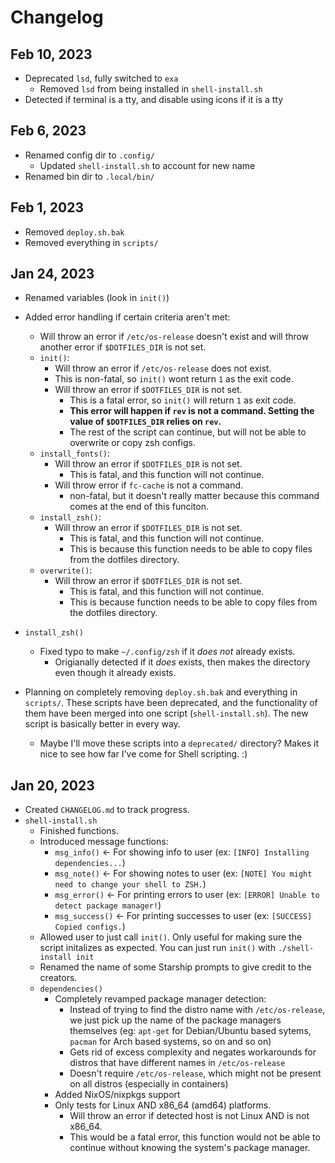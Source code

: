 # Changelog

## Feb 10, 2023

- Deprecated `lsd`, fully switched to `exa`
  - Removed `lsd` from being installed in `shell-install.sh`
- Detected if terminal is a tty, and disable using icons if it is a tty

## Feb 6, 2023

- Renamed config dir to `.config/`
  - Updated `shell-install.sh` to account for new name
- Renamed bin dir to `.local/bin/`

## Feb 1, 2023

- Removed `deploy.sh.bak`
- Removed everything in `scripts/`

## Jan 24, 2023

- Renamed variables (look in `init()`)
- Added error handling if certain criteria aren't met:

  - Will throw an error if `/etc/os-release` doesn't exist and will throw another error if `$DOTFILES_DIR` is not set.
  - `init()`:
    - Will throw an error if `/etc/os-release` does not exist.
    - This is non-fatal, so `init()` wont return `1` as the exit code.
    - Will throw an error if `$DOTFILES_DIR` is not set.
      - This is a fatal error, so `init()` will return `1` as exit code.
      - **This error will happen if `rev` is not a command. Setting the value of `$DOTFILES_DIR` relies on `rev`.**
      - The rest of the script can continue, but will not be able to overwrite or copy zsh configs.
  - `install_fonts()`:
    - Will throw an error if `$DOTFILES_DIR` is not set.
      - This is fatal, and this function will not continue.
    - Will throw error if `fc-cache` is not a command.
      - non-fatal, but it doesn't really matter because this command comes at the end of this funciton.
  - `install_zsh()`:
    - Will throw an error if `$DOTFILES_DIR` is not set.
      - This is fatal, and this function will not continue.
      - This is because this function needs to be able to copy files from the dotfiles directory.
  - `overwrite()`:
    - Will throw an error if `$DOTFILES_DIR` is not set.
      - This is fatal, and this function will not continue.
      - This is because function needs to be able to copy files from the dotfiles directory.

- `install_zsh()`

  - Fixed typo to make `~/.config/zsh` if it _does not_ already exists.
    - Origianally detected if it _does_ exists, then makes the directory even though it already exists.

- Planning on completely removing `deploy.sh.bak` and everything in `scripts/`. These scripts have been deprecated, and the functionality of them have been merged into one script (`shell-install.sh`). The new script is basically better in every way.
  - Maybe I'll move these scripts into a `deprecated/` directory? Makes it nice to see how far I've come for Shell scripting. :)

## Jan 20, 2023

- Created `CHANGELOG.md` to track progress.
- `shell-install.sh`
  - Finished functions.
  - Introduced message functions:
    - `msg_info()` <- For showing info to user (ex: `[INFO] Installing dependencies...`)
    - `msg_note()` <- For showing notes to user (ex: `[NOTE] You might need to change your shell to ZSH.`)
    - `msg_error()` <- For printing errors to user (ex: `[ERROR] Unable to detect package manager!`)
    - `msg_success()` <- For printing successes to user (ex: `[SUCCESS] Copied configs.`)
  - Allowed user to just call `init()`. Only useful for making sure the script initalizes as expected. You can just run `init()` with `./shell-install init`
  - Renamed the name of some Starship prompts to give credit to the creators.
  - `dependencies()`
    - Completely revamped package manager detection:
      - Instead of trying to find the distro name with `/etc/os-release`, we just pick up the name of the package managers themselves (eg: `apt-get` for Debian/Ubuntu based sytems, `pacman` for Arch based systems, so on and so on)
      - Gets rid of excess complexity and negates workarounds for distros that have different names in `/etc/os-release`
      - Doesn't require `/etc/os-release`, which might not be present on all distros (especially in containers)
    - Added NixOS/nixpkgs support
    - Only tests for Linux AND x86_64 (amd64) platforms.
      - Will throw an error if detected host is not Linux AND is not x86_64.
      - This would be a fatal error, this function would not be able to continue without knowing the system's package manager.
